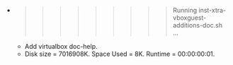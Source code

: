 * >>>>>>>>> Running inst-xtra-vboxguest-additions-doc.sh ...
  * Add virtualbox doc-help.
  * Disk size = 7016908K. Space Used = 8K. Runtime = 00:00:00:01.
